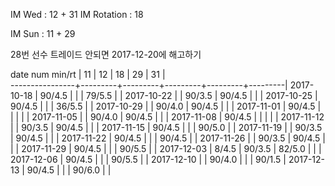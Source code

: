 IM Wed      : 12 + 31
IM Rotation : 18

IM Sun      : 11 + 29

28번 선수 트레이드 안되면 2017-12-20에 해고하기

date num min/rt |    11   |    12   |    18   |    29   |    31   |    
----------------+---------+---------+---------+---------+---------|
2017-10-18      |  90/4.5 |         |         |  79/5.5 |         |
2017-10-22      |         |  90/3.5 |  90/4.5 |         |         |
2017-10-25      |  90/4.5 |         |         |  36/5.5 |         |
2017-10-29      |         |  90/4.0 |  90/4.5 |         |         |
2017-11-01      |  90/4.5 |         |         |         |         |
2017-11-05      |         |  90/4.0 |  90/4.5 |         |         |
2017-11-08      |  90/4.5 |         |         |         |         |
2017-11-12      |         |  90/3.5 |  90/4.5 |         |         |
2017-11-15      |  90/4.5 |         |         |  90/5.0 |         |
2017-11-19      |         |  90/3.5 |  90/4.5 |         |         |
2017-11-22      |  90/4.5 |         |         |  90/4.5 |         |
2017-11-26      |         |  90/3.5 |  90/4.5 |         |         |
2017-11-29      |  90/4.5 |         |         |  90/5.5 |         |
2017-12-03      |   8/4.5 |  90/3.5 |  82/5.0 |         |         |
2017-12-06      |  90/4.5 |         |         |  90/5.5 |         |
2017-12-10      |         |  90/4.0 |         |         |  90/1.5 |
2017-12-13      |  90/4.5 |         |         |  90/6.0 |         |

